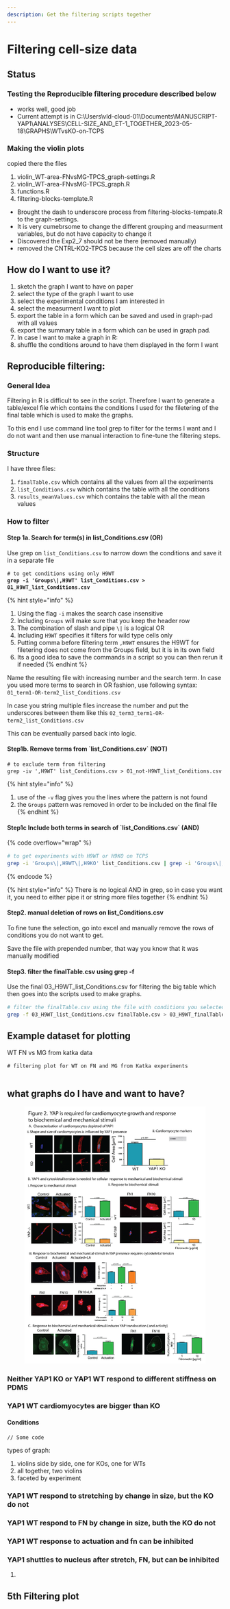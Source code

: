 ```yaml
---
description: Get the filtering scripts together
---
```


# Filtering cell-size data

## Status

### Testing the Reproducible filtering procedure described below&#x20;

* works well, good job
* Current attempt is in C:\Users\vld-cloud-01\Documents\MANUSCRIPT-YAP1\ANALYSES\CELL-SIZE\_AND\_ET-1\_TOGETHER\_2023-05-18\GRAPHS\WTvsKO-on-TCPS

### Making the violin plots

copied there the files

1. violin\_WT-area-FNvsMG-TPCS\_graph-settings.R
2. violin\_WT-area-FNvsMG-TPCS\_graph.R
3. functions.R
4. filtering-blocks-template.R

* Brought the dash to underscore process from filtering-blocks-tempate.R to the graph-settings.
* It is very cumebrsome to change the different grouping and measurment variables, but do not have capacity to change it
* Discovered the Exp2\_7 should not be there (removed manually)
* removed the CNTRL-KO2-TPCS because the cell sizes are off the charts

## How do I want to use it?

1. sketch the graph I want to have on paper
2. select the type of the graph I want to use
3. select the experimental conditions I am interested in
4. select the measurment I want to plot
5. export the table in a form which can be saved and used in graph-pad with all values
6. export the summary table in a form which can be used in graph pad.
7. In case I want to make a graph in R:
8. shuffle the conditions around to have them displayed in the form I want

## Reproducible filtering:

### General Idea

Filtering in R is difficult to see in the script. Therefore I want to generate a table/excel file which contains the conditions I used for the filetering of the final table which is used to make the graphs.

To this end I use command line tool grep to filter for the terms I want and I do not want and then use manual interaction to fine-tune the filtering steps.

### Structure

I have three files:

1. `finalTable.csv` which contains all the values from all the experiments
2. `list_Conditions.csv` which contains the table with all the conditions&#x20;
3. `results_meanValues.csv` which contains the table with all the mean values

### How to filter

#### Step 1a. Search for term(s) in list\_Conditions.csv (OR)

Use grep on `list_Conditions.csv` to narrow down the conditions and save it in a separate file

<pre class="language-bash"><code class="lang-bash"># to get conditions using only H9WT
<strong>grep -i 'Groups\|,H9WT' list_Conditions.csv > 01_H9WT_list_Conditions.csv
</strong></code></pre>

{% hint style="info" %}
1. Using the flag `-i` makes the search case insensitive
2. Including `Groups` will make sure that you keep the header row
3. The combination of slash and pipe `\|` is a logical OR
4. Including `H9WT` specifies it filters for wild type cells only
5. Putting comma before filtering term `,H9WT` ensures the H9WT for filetering does not come from the Groups field, but it is in its own field
6. Its a good idea to save the commands in a script so you can then rerun it if needed
{% endhint %}

Name the resulting file with increasing number and the search term. In case you used more terms to search in OR fashion, use following syntax: `01_term1-OR-term2_list_Conditions.csv`

In case you string multiple files increase the number and put the underscores between them like this `02_term3_term1-OR-term2_list_Conditions.csv`

This can be eventually parsed back into logic.

#### Step1b. Remove terms from \`list\_Conditions.csv\` (NOT)

```
# to exclude term from filtering
grep -iv ',H9WT' list_Conditions.csv > 01_not-H9WT_list_Conditions.csv
```

{% hint style="info" %}
1. use of the `-v` flag gives you the lines where the pattern is not found
2. the `Groups` pattern was removed in order to be included on the final file
{% endhint %}

#### Step1c Include both terms in search of  \`list\_Conditions.csv\` (AND)

{% code overflow="wrap" %}
```bash
# to get experiments with H9WT or H9KO on TCPS
grep -i 'Groups\|,H9WT\|,H9KO' list_Conditions.csv | grep -i 'Groups\|,TCPS'  > TCPS_H9WT-OR-H9KO_list_Conditions.csv
```
{% endcode %}

{% hint style="info" %}
There is no logical AND in grep, so in case you want it, you need to either pipe it or string more files together&#x20;
{% endhint %}

#### Step2. manual deletion of rows on list\_Conditions.csv

To fine tune the selection, go into excel and manually remove the rows of conditions you do not want to get.

Save the file with prepended number, that way you know that it was manually modified

#### Step3. filter the finalTable.csv using grep -f

Use the final 03\_H9WT\_list\_Conditions.csv for filtering the big table which then goes into the scripts used to make graphs.

```bash
# filter the finalTable.csv using the file with conditions you selected
grep -f 03_H9WT_list_Conditions.csv finalTable.csv > 03_H9WT_finalTable.csv
```

## Example dataset for plotting

WT FN vs MG from katka data

```
# filtering plot for WT on FN and MG from Katka experiments
 
```

####

## what graphs do I have and want to have?

<figure><img src="../.gitbook/assets/Figure2.jpg" alt=""><figcaption></figcaption></figure>

### Neither YAP1 KO or YAP1 WT respond to different stiffness on PDMS

### YAP1 WT cardiomyocytes are bigger than KO

#### Conditions

```
// Some code
```

types of graph:

1. violins side by side, one for KOs, one for WTs
2. all together, two violins
3. faceted by experiment

### YAP1 WT respond to stretching by change in size, but the KO do not

### YAP1 WT respond to FN by change in size, buth the KO do not

### YAP1 WT response to actuation and fn can be inhibited

### YAP1 shuttles to nucleus after stretch, FN, but can  be inhibited





1.





## 5th Filtering plot

